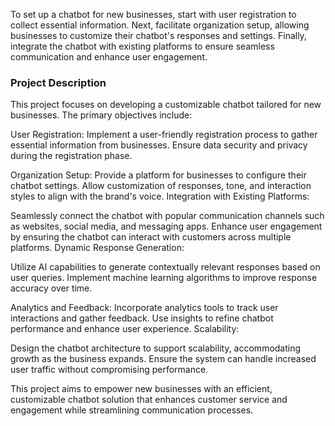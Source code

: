 To set up a chatbot for new businesses, start with user registration to collect essential information. Next, facilitate organization setup, allowing businesses to customize their chatbot's responses and settings. Finally, integrate the chatbot with existing platforms to ensure seamless communication and enhance user engagement. 

### Project Description

This project focuses on developing a customizable chatbot tailored for new businesses. The primary objectives include:

User Registration:
Implement a user-friendly registration process to gather essential information from businesses.
Ensure data security and privacy during the registration phase.

Organization Setup:
Provide a platform for businesses to configure their chatbot settings.
Allow customization of responses, tone, and interaction styles to align with the brand's voice.
Integration with Existing Platforms:

Seamlessly connect the chatbot with popular communication channels such as websites, social media, and messaging apps.
Enhance user engagement by ensuring the chatbot can interact with customers across multiple platforms.
Dynamic Response Generation:

Utilize AI capabilities to generate contextually relevant responses based on user queries.
Implement machine learning algorithms to improve response accuracy over time.

Analytics and Feedback:
Incorporate analytics tools to track user interactions and gather feedback.
Use insights to refine chatbot performance and enhance user experience.
Scalability:

Design the chatbot architecture to support scalability, accommodating growth as the business expands.
Ensure the system can handle increased user traffic without compromising performance.

This project aims to empower new businesses with an efficient, customizable chatbot solution that enhances customer service and engagement while streamlining communication processes.
